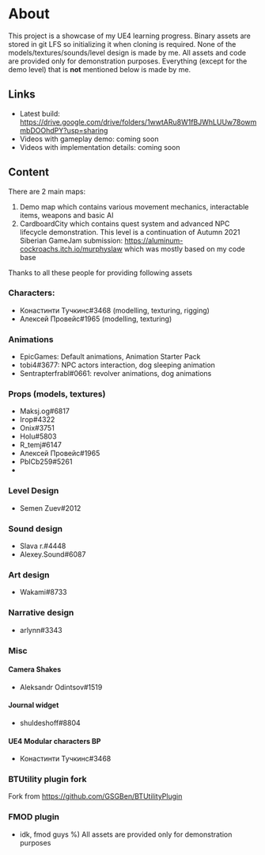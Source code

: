 # About
This project is a showcase of my UE4 learning progress.
Binary assets are stored in git LFS so initializing it when cloning is required.
None of the models/textures/sounds/level design is made by me. All assets and code are provided only for demonstration purposes. Everything (except for the demo level) that is **not** mentioned below is made by me.

## Links
- Latest build: https://drive.google.com/drive/folders/1wwtARu8W1fBJWhLUUw78owmmbDOOhdPY?usp=sharing
- Videos with gameplay demo: coming soon
- Videos with implementation details: coming soon

## Content
There are 2 main maps: 
1. Demo map which contains various movement mechanics, interactable items, weapons and basic AI
2. CardboardCity which contains quest system and advanced NPC lifecycle demonstration. This level is a continuation of Autumn 2021 Siberian GameJam submission: https://aluminum-cockroachs.itch.io/murphyslaw which was mostly based on my code base


Thanks to all these people for providing following assets
### Characters:
- Конастинти Тучкинс#3468 (modelling, texturing, rigging)
- Алексей Провейс#1965 (modelling, texturing)

### Animations
- EpicGames: Default animations, Animation Starter Pack
- tobi4#3677: NPC actors interaction, dog sleeping animation
- Sentrapterfrabl#0661: revolver animations, dog animations
### Props (models, textures) 
- Maksj.og#6817
- Ігор#4322
- Onix#3751
- Holu#5803
- R_temj#6147
- Алексей Провейс#1965
- PbICb259#5261
- 
### Level Design
- Semen Zuev#2012
### Sound design
- Slava r.#4448
- Alexey.Sound#6087
### Art design
- Wakami#8733
### Narrative design
- arlynn#3343

### Misc
#### Camera Shakes
- Aleksandr Odintsov#1519
#### Journal widget
- shuldeshoff#8804
#### UE4 Modular characters BP
- Конастинти Тучкинс#3468

### BTUtility plugin fork
 Fork from https://github.com/GSGBen/BTUtilityPlugin
### FMOD plugin
- idk, fmod guys %)
All assets are provided only for demonstration purposes
